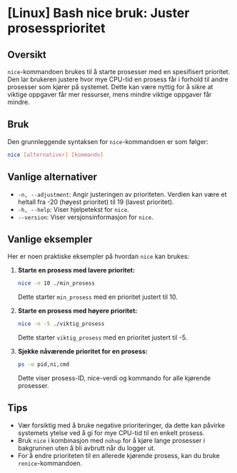 # [Linux] Bash nice bruk: Juster prosessprioritet

## Oversikt
`nice`-kommandoen brukes til å starte prosesser med en spesifisert prioritet. Den lar brukeren justere hvor mye CPU-tid en prosess får i forhold til andre prosesser som kjører på systemet. Dette kan være nyttig for å sikre at viktige oppgaver får mer ressurser, mens mindre viktige oppgaver får mindre.

## Bruk
Den grunnleggende syntaksen for `nice`-kommandoen er som følger:

```bash
nice [alternativer] [kommando]
```

## Vanlige alternativer
- `-n, --adjustment`: Angir justeringen av prioriteten. Verdien kan være et heltall fra -20 (høyest prioritet) til 19 (lavest prioritet).
- `-h, --help`: Viser hjelpetekst for `nice`.
- `--version`: Viser versjonsinformasjon for `nice`.

## Vanlige eksempler
Her er noen praktiske eksempler på hvordan `nice` kan brukes:

1. **Starte en prosess med lavere prioritet:**
   ```bash
   nice -n 10 ./min_prosess
   ```
   Dette starter `min_prosess` med en prioritet justert til 10.

2. **Starte en prosess med høyere prioritet:**
   ```bash
   nice -n -5 ./viktig_prosess
   ```
   Dette starter `viktig_prosess` med en prioritet justert til -5.

3. **Sjekke nåværende prioritet for en prosess:**
   ```bash
   ps -o pid,ni,cmd
   ```
   Dette viser prosess-ID, nice-verdi og kommando for alle kjørende prosesser.

## Tips
- Vær forsiktig med å bruke negative prioriteringer, da dette kan påvirke systemets ytelse ved å gi for mye CPU-tid til en enkelt prosess.
- Bruk `nice` i kombinasjon med `nohup` for å kjøre lange prosesser i bakgrunnen uten å bli avbrutt når du logger ut.
- For å endre prioriteten til en allerede kjørende prosess, kan du bruke `renice`-kommandoen.